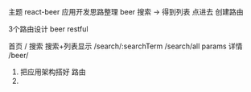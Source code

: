 主题   react-beer  应用开发思路整理
beer  搜索   -> 得到列表  点进去   创建路由

3个路由设计  beer   restful


首页  /
搜索  搜索+列表显示   /search/:searchTerm  /search/all    params
详情   /beer/

1. 把应用架构搭好   路由
2. 